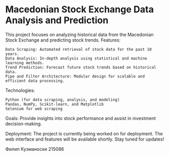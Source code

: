 

# Macedonian Stock Exchange Data Analysis and Prediction
This project focuses on analyzing historical data from the Macedonian Stock Exchange and predicting stock trends.
Features:

    Data Scraping: Automated retrieval of stock data for the past 10 years.
    Data Analysis: In-depth analysis using statistical and machine learning methods.
    Trend Prediction: Forecast future stock trends based on historical data.
    Pipe and Filter Architecture: Modular design for scalable and efficient data processing.

Technologies:

    Python (for data scraping, analysis, and modeling)
    Pandas, NumPy, Scikit-learn, and Matplotlib
    Selenium for web scraping

Goals:
Provide insights into stock performance and assist in investment decision-making.

Deployment:
The project is currently being worked on for deployment. The web interface and features will be available shortly. Stay tuned for updates!

Филип Кузманоски 215086
